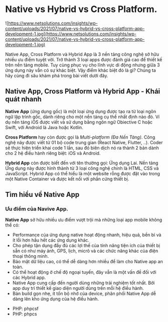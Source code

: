 

# Native vs Hybrid vs Cross Platform.

![https://www.netsolutions.com/insights/wp-content/uploads/2021/07/native-vs-hybrid-vs-cross-platform-app-development-1.jpg](https://www.netsolutions.com/insights/wp-content/uploads/2021/07/native-vs-hybrid-vs-cross-platform-app-development-1.jpg)


Native App, Cross Platform và Hybrid App là 3 nền tảng công nghệ sở hữu nhiều ưu điểm tuyệt vời. Trở thành 3 loại apps được đánh giá cao để thiết kế trên nền tảng mobile. Tuy cùng phục vụ cho lĩnh vực di động nhưng giữa 3 ứng dụng này vẫn có sự khác biệt. Vậy điểm khác biệt đó là gì? Chúng ta hãy cùng đi sâu khám phá trong bài viết dưới đây.

## Native App, Cross Platform và Hybrid App - Khái quát nhanh

**Native App** (ứng dụng gốc) là một loại ứng dụng được tạo ra từ loại ngôn ngữ lập trình gốc, dành riêng cho một nền tảng cụ thể nhất định nào đó. Ví dụ nền tảng iOS được viết và sử dụng bằng ngôn ngữ Obiective C hoặc Swift, với Android là Java hoặc Kotlin.

**Cross Platform** hay còn được gọi là *Multi-platform (Đa Nền Tảng)*. Công nghệ này được viết từ 01 bộ code trung gian (React Native, Flutter, ..). Coder sẽ thực hiện triển khai code 1 lần, sau đó biên dịch nó ra thành 2 bản dành cho 2 hệ điều hành riêng biệt: iOS và Android.

**Hybrid App** còn được biết đến với tên thường gọi: Ứng dụng Lai. Nền tảng Ứng dụng này được hình thành từ 3 loại công nghệ chính là HTML, CSS và JavaScript. Hybrid App có thể hiểu là một website rỗng được đặt vào trong một Native Container và được kết nối với phần cứng thiết bị.

## Tìm hiểu về Native App

### Ưu điểm của Navive App.
**Native App** sở hữu nhiều ưu điểm vượt trội mà những loại app mobile không thể có:
* Performance của ứng dụng native hoạt động nhanh, hiệu quả, bền bỉ và ít lỗi hơn hầu hết các ứng dụng khác.
* Cho phép tận dụng đầy đủ các lợi thế của tính năng tiện ích của thiết bị sẵn có như máy ảnh, GPS, lịch, micrô và các chức năng khác của điện thoại thông minh.
* Bảo mật dữ liệu cao, có thể dễ dàng hơn nhiều để làm cho Native app an toàn.
* Có thể hoạt động ở chế độ ngoại tuyến, đây vẫn là một vấn đề đối với các Hybrid app.
* Native App cung cấp đến người dùng những trải nghiệm tốt nhất. Bởi app duy trì thiết kế giao diện người dùng trên mỗi hệ điều hành.
* Bản build gọn nhẹ, ít tốn bộ nhớ của device, phân phối Native App dễ dàng lên kho ứng dụng của hệ điều hành.


- PHP: phpcsf
- PHP: phpcs

